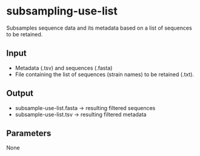 # subsampling-use-list
Subsamples sequence data and its metadata based on a list of sequences to be retained. 

## Input

* Metadata (.tsv) and sequences (.fasta)
* File containing the list of sequences (strain names) to be retained (.txt).

## Output

* subsample-use-list.fasta -> resulting filtered sequences
* subsample-use-list.tsv -> resulting filtered metadata

## Parameters

None
